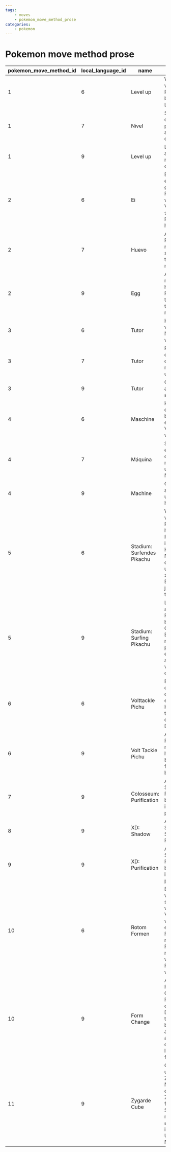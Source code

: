 ```yaml
---
tags:
    - moves
    - pokemon_move_method_prose
categories:
    - pokemon
---
```


# Pokemon move method prose

| pokemon_move_method_id | local_language_id |            name            |                                                                           description                                                                            |
|------------------------|-------------------|----------------------------|------------------------------------------------------------------------------------------------------------------------------------------------------------------|
| 1                      | 6                 | Level up                   | Wird gelernt, wenn ein Pokémon ein bestimmtes Level erreicht.                                                                                                    |
| 1                      | 7                 | Nivel                      | Se aprende cuando un pokemon alcanza un cierto nivel.                                                                                                            |
| 1                      | 9                 | Level up                   | Learned when a Pokémon reaches a certain level.                                                                                                                  |
| 2                      | 6                 | Ei                         | Erscheint bei einem frisch geschlüpften Pokémon, wenn der Vater die selbe Fähigkeit hatte.                                                                       |
| 2                      | 7                 | Huevo                      | Aparece en un Pokémon recién nacido, si el padre tuvo el mismo movimiento.                                                                                       |
| 2                      | 9                 | Egg                        | Appears on a newly-hatched Pokémon, if the father had the same move.                                                                                             |
| 3                      | 6                 | Tutor                      | Kann jederzeit von einem NPC erlernt werden.                                                                                                                     |
| 3                      | 7                 | Tutor                      |  Puede ser enseñado en cualquier momento por un NPC.                                                                                                             |
| 3                      | 9                 | Tutor                      | Can be taught at any time by an NPC.                                                                                                                             |
| 4                      | 6                 | Maschine                   | Kann jederzeit durch das benutzen eines TM oder VM erlernt werden.                                                                                               |
| 4                      | 7                 | Máquina                    | Se puede enseñar en cualquier momento usando una MT o MO.                                                                                                        |
| 4                      | 9                 | Machine                    | Can be taught at any time by using a TM or HM.                                                                                                                   |
| 5                      | 6                 | Stadium: Surfendes Pikachu | Wird gelernt, wenn ein Pikachu dabei hilft den Premium-Cup in der Kategorie Meisterball ohne unterbrechung zu besiegen.  Es muss in jedem Kampf teilnehmen.      |
| 5                      | 9                 | Stadium: Surfing Pikachu   | Learned when a non-rental Pikachu helps beat Prime Cup Master Ball R-2.  It must participate in every battle, and you must win with no continues.                |
| 6                      | 6                 | Volttackle Pichu           | Erscheint bei einem Pichu dessen Mutter einen Kugelblitz trug.  Der Vater darf nicht Ditto sein.                                                                 |
| 6                      | 9                 | Volt Tackle Pichu          | Appears on a Pichu whose mother was holding a Light Ball.  The father cannot be Ditto.                                                                           |
| 7                      | 9                 | Colosseum: Purification    | Appears on a Shadow Pokémon as it becomes increasingly purified.                                                                                                 |
| 8                      | 9                 | XD: Shadow                 | Appears on a Snatched Shadow Pokémon.                                                                                                                            |
| 9                      | 9                 | XD: Purification           | Appears on a Shadow Pokémon as it becomes increasingly purified.                                                                                                 |
| 10                     | 6                 | Rotom Formen               | Erscheint, wenn Rotom seine Form wechselt.  Verschwindet wenn Rotom eine andere Form an nimmt. Diese Fähigkeit kann nur durch wechseln der Form erlernt werden.  |
| 10                     | 9                 | Form Change                | Appears when Rotom or Cosplay Pikachu changes form.  Disappears if the Pokémon becomes another form and this move can only be learned by form change.            |
| 11                     | 9                 | Zygarde Cube               | Can be taught using the Zygarde Cube.  Must find the corresponding Zygarde Core first in Sun/Moon.  All moves are available immediately in Ultra Sun/Ultra Moon. |
